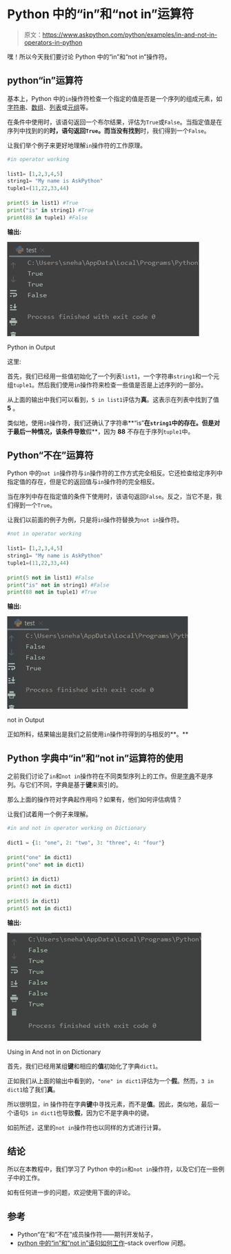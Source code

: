 # Python 中的“in”和“not in”运算符

> 原文：<https://www.askpython.com/python/examples/in-and-not-in-operators-in-python>

嘿！所以今天我们要讨论 Python 中的“in”和“not in”操作符。

## python“in”运算符

基本上，Python 中的`in`操作符检查一个指定的值是否是一个序列的组成元素，如[字符串](https://www.askpython.com/python/string)、[数组](https://www.askpython.com/python/array/python-array-examples)、[列表](https://www.askpython.com/python/list/python-list)或[元组](https://www.askpython.com/python/tuple/python-tuple)等。

在条件中使用时，该语句返回一个布尔结果，评估为`True`或`False`。当指定值是在序列中找到的的**时，语句返回`True`。而当没有找到**时，我们得到一个`False`。

让我们举个例子来更好地理解`in`操作符的工作原理。

```py
#in operator working

list1= [1,2,3,4,5]
string1= "My name is AskPython"
tuple1=(11,22,33,44)

print(5 in list1) #True
print("is" in string1) #True
print(88 in tuple1) #False

```

**输出:**

![Python In Output](img/1ebfd18cef13d87f18462018aed52597.png)

Python in Output

这里:

首先，我们已经用一些值初始化了一个列表`list1`，一个字符串`string1`和一个元组`tuple1`。然后我们使用`in`操作符来检查一些值是否是上述序列的一部分。

从上面的输出中我们可以看到，`5 in list1`评估为**真**。这表示在列表中找到了值 **5** 。

类似地，使用`in`操作符，我们还确认了字符串**“is”**在`string1`中的存在。但是对于最后一种情况，该条件导致**假**，因为 **88** 不存在于序列`tuple1`中。

## Python“不在”运算符

Python 中的`not in`操作符与`in`操作符的工作方式完全相反。它还检查给定序列中指定值的存在，但是它的返回值与`in`操作符的完全相反。

当在序列中存在指定值的条件下使用时，该语句返回`False`。反之，当它不是，我们得到一个`True`。

让我们以前面的例子为例，只是将`in`操作符替换为`not in`操作符。

```py
#not in operator working

list1= [1,2,3,4,5]
string1= "My name is AskPython"
tuple1=(11,22,33,44)

print(5 not in list1) #False
print("is" not in string1) #False
print(88 not in tuple1) #True

```

**输出:**

![Not In Output](img/f438fe0dad66f3bed5b0f3ab578c4f73.png)

not in Output

正如所料，结果输出是我们之前使用`in`操作符得到的与相反的**。**

## Python 字典中“in”和“not in”运算符的使用

之前我们讨论了`in`和`not in`操作符在不同类型序列上的工作。但是[字典](https://www.askpython.com/python/dictionary/python-dictionary-dict-tutorial)不是序列。与它们不同，字典是基于**键**来索引的。

那么上面的操作符对字典起作用吗？如果有，他们如何评估病情？

让我们试着用一个例子来理解。

```py
#in and not in operator working on Dictionary

dict1 = {1: "one", 2: "two", 3: "three", 4: "four"}

print("one" in dict1)
print("one" not in dict1)

print(3 in dict1)
print(3 not in dict1)

print(5 in dict1)
print(5 not in dict1)

```

**输出:**

![Using In And Not In On Dictionary](img/e78e56a6551ac5dcda6efd1e2f2481fd.png)

Using in And not in on Dictionary

首先，我们已经用某组**键**和相应的**值**初始化了字典`dict1`。

正如我们从上面的输出中看到的，`"one" in dict1`评估为一个**假**。然而，`3 in dict1`给了我们**真**。

所以很明显，in 操作符在字典**键**中寻找元素，而不是**值**。因此，类似地，最后一个语句`5 in dict1`也导致**假**，因为它不是字典中的键。

如前所述，这里的`not in`操作符也以同样的方式进行计算。

## 结论

所以在本教程中，我们学习了 Python 中的`in`和`not in`操作符，以及它们在一些例子中的工作。

如有任何进一步的问题，欢迎使用下面的评论。

## 参考

*   Python“在”和“不在”成员操作符——期刊开发帖子，
*   [python 中的“in”和“not in”语句如何工作](https://stackoverflow.com/questions/45707721/how-does-the-in-and-not-in-statement-work-in-python)–stack overflow 问题。